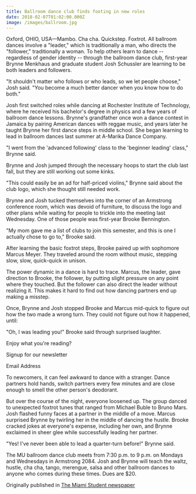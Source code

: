 ```yaml
---
title: Ballroom dance club finds footing in new roles
date: 2018-02-07T01:02:00.000Z
image: /images/ballroom.jpg
---
```

Oxford, OHIO, USA—Mambo. Cha cha. Quickstep. Foxtrot. All ballroom dances involve a "leader," which is traditionally a man, who directs the "follower," traditionally a woman. To help others learn to dance -- regardless of gender identity -- through the ballroom dance club, first-year Brynne Menkhaus and graduate student Josh Schussler are learning to be both leaders and followers.



"It shouldn't matter who follows or who leads, so we let people choose," Josh said. "You become a much better dancer when you know how to do both."



Josh first switched roles while dancing at Rochester Institute of Technology, where he received his bachelor's degree in physics and a few years of ballroom dance lessons. Brynne's grandfather once won a dance contest in Jamaica by pairing American dances with reggae music, and years later he taught Brynne her first dance steps in middle school. She began learning to lead in ballroom dances last summer at A-Marika Dance Company.



"I went from the 'advanced following' class to the 'beginner leading' class," Brynne said.



Brynne and Josh jumped through the necessary hoops to start the club last fall, but they are still working out some kinks.



"This could easily be an ad for half-priced violins," Brynne said about the club logo, which she thought still needed work.



Brynne and Josh tucked themselves into the corner of an Armstrong conference room, which was devoid of furniture, to discuss the logo and other plans while waiting for people to trickle into the meeting last Wednesday. One of those people was first-year Brooke Bennington.



"My mom gave me a list of clubs to join this semester, and this is one I actually chose to go to," Brooke said.



After learning the basic foxtrot steps, Brooke paired up with sophomore Marcus Meyer. They traveled around the room without music, stepping slow, slow, quick-quick in unison.



The power dynamic in a dance is hard to trace. Marcus, the leader, gave direction to Brooke, the follower, by putting slight pressure on any point where they touched. But the follower can also direct the leader without realizing it. This makes it hard to find out how dancing partners end up making a misstep.



Once, Brynne and Josh stopped Brooke and Marcus mid-quick to figure out how the two made a wrong turn. They could not figure out how it happened, until:



"Oh, I was leading you!" Brooke said through surprised laughter.



Enjoy what you're reading?

Signup for our newsletter

Email Address

To newcomers, it can feel awkward to dance with a stranger. Dance partners hold hands, switch partners every few minutes and are close enough to smell the other person's deodorant.



But over the course of the night, everyone loosened up. The group danced to unexpected foxtrot tunes that ranged from Michael Buble to Bruno Mars. Josh flashed funny faces at a partner in the middle of a move. Marcus surprised Brynne by twirling her in the middle of dancing the hustle. Brooke cracked jokes at everyone's expense, including her own, and Brynne exclaimed in sheer glee while successfully leading her partner.



"Yes! I've never been able to lead a quarter-turn before!" Brynne said.



The MU ballroom dance club meets from 7:30 p.m. to 9 p.m. on Mondays and Wednesdays in Armstrong 2084. Josh and Brynne will teach the waltz, hustle, cha cha, tango, merengue, salsa and other ballroom dances to anyone who comes during these times. Dues are $20.

Originally published in [The Miami Student newspaper](https://www.miamistudent.net/article/2018/02/ballroom-dance-club-finds-footing-in-new-roles?ct=content_open&cv=cbox_latest)
